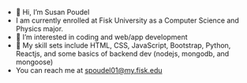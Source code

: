 - 👋 Hi, I’m Susan Poudel
- I am currently enrolled at Fisk University as a Computer Science and Physics major.
- 👀 I’m interested in coding and web/app development
- 🌱 My skill sets include HTML, CSS, JavaScript, Bootstrap, Python, Reactjs, and some basics of backend dev (nodejs, mongodb, and mongoose)
-  You can reach me at spoudel01@my.fisk.edu

<!---
Susanpdl/Susanpdl is a ✨ special ✨ repository because its `README.md` (this file) appears on your GitHub profile.
You can click the Preview link to take a look at your changes.
--->
